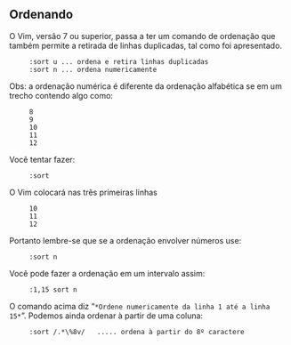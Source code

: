 Ordenando
---------

O Vim, versão 7 ou superior, passa a ter um comando de ordenação que
também permite a retirada de linhas duplicadas, tal como foi
apresentado.

         :sort u ... ordena e retira linhas duplicadas
         :sort n ... ordena numericamente

Obs: a ordenação numérica é diferente da ordenação alfabética se em um
trecho contendo algo como:

         8
         9
         10
         11
         12

Você tentar fazer:

         :sort

O Vim colocará nas três primeiras linhas

         10
         11
         12

Portanto lembre-se que se a ordenação envolver números use:

         :sort n

Você pode fazer a ordenação em um intervalo assim:

         :1,15 sort n

O comando acima diz “`*Ordene numericamente da linha 1 até a linha
15*`”. Podemos ainda ordenar à partir de uma coluna:

         :sort /.*\%8v/   ..... ordena à partir do 8º caractere


